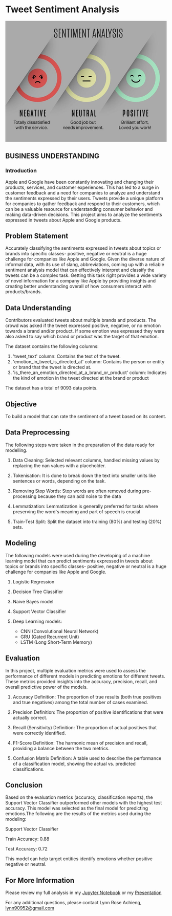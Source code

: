 # Tweet Sentiment Analysis

![TWEET](https://github.com/Lynn-rose/NLP---project/blob/main/images/WhatsApp%20Image%202024-08-05%20at%2010.22.14%20AM.jpeg)
## BUSINESS UNDERSTANDING
### Introduction
Apple and Google have been constantly innovating and changing their products, services, and customer experiences. This has led to a surge in customer feedback and a need for companies to analyze and understand the sentiments expressed by their users. Tweets provide a unique platform for companies to gather feedback and respond to their customers, which can be a valuable resource for understanding consumer behavior and making data-driven decisions. This project aims to analyze the sentiments expressed in tweets about Apple and Google products.


## Problem Statement
Accurately classifying the sentiments expressed in tweets about topics or brands into specific classes- positive, negative or neutral is a huge challenge for companies like Apple and Google. Given the diverse nature of informal data, with its use of slang, abbreviations, coming up with a reliable sentiment analysis model that can effectively interpret and classify the tweets can be a complex task. Getting this task right provides a wide variety of novel information for a company like Apple by providing insights and creating better understanding overall of how consumers interact with products/brands.


## Data Understanding
Contributors evaluated tweets about multiple brands and products. The crowd was asked if the tweet expressed positive, negative, or no emotion towards a brand and/or product. If some emotion was expressed they were also asked to say which brand or product was the target of that emotion.

The dataset contains the following columns:

1. 'tweet_text' column: Contains the text of the tweet.
2. 'emotion_in_tweet_is_directed_at' column: Contains the person or entity or brand that the tweet is directed at.
3. 'is_there_an_emotion_directed_at_a_brand_or_product' column: Indicates the kind of emotion in the tweet directed at the brand or product

The dataset has a total of 9093 data points.


## Objective
To build a model that can rate the sentiment of a tweet based on its content.


## Data Preprocessing
The following steps were taken in the preparation of the data ready for modelling.

1. Data Cleaning: Selected relevant columns, handled missing values by replacing the nan values with a placeholder.

2. Tokenisation: It is done to break down the text into smaller units like sentences or words, depending on the task.

3. Removing Stop Words: Stop words are often removed during pre-processing because they can add noise to the data

4. Lemmatization: Lemmatization is generally preferred for tasks where preserving the word's meaning and part of speech is crucial

5. Train-Test Split: Split the dataset into training (80%) and testing (20%) sets.



## Modeling
The following models were used during the developing of a machine learning model that can predict sentiments expressed in tweets about topics or brands into specific classes- positive, negative or neutral is a huge challenge for companies like Apple and Google. 

1. Logistic Regression
2. Decision Tree Classifier
3. Naive Bayes model
4. Support Vector Classifier
5. Deep Learning models:

    * CNN (Convolutional Neural Network)
    * GRU (Gated Recurrent Unit)
    * LSTM (Long Short-Term Memory)


## Evaluation
In this project, multiple evaluation metrics were used to assess the performance of different models in predicting emotions for different tweets. These metrics provided insights into the accuracy, precision, recall, and overall predictive power of the models.

1. Accuracy Definition: The proportion of true results (both true positives and true negatives) among the total number of cases examined.

2. Precision Definition: The proportion of positive identifications that were actually correct.

3. Recall (Sensitivity) Definition: The proportion of actual positives that were correctly identified.

4. F1-Score Definition: The harmonic mean of precision and recall, providing a balance between the two metrics.

5. Confusion Matrix Definition: A table used to describe the performance of a classification model, showing the actual vs. predicted classifications.


## Conclusion
Based on the evaluation metrics (accuracy, classification reports), the Support Vector Classifier outperformed other models with the highest test accuracy. This model was selected as the final model for predicting emotions.The following are the results of the metrics used during the modeling:

Support Vector Classifier

Train Accuracy: 0.88

Test Accuracy: 0.72

This model can help target entities identify emotions whether positive negative or neutral.


 ## For More Information  
Please review my full analysis in my [Jupyter Notebook](https://github.com/Lynn-rose/NLP---project/blob/main/index.ipynb) or my [Presentation](https://github.com/Lynn-rose/phase-3-project/blob/main/Predicting%20H1N1%20Vaccine%20Uptake.pdf)

For any additional questions, please contact Lynn Rose Achieng, lynn90952@gmail.com

```python

```
